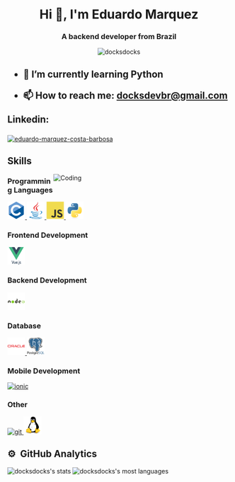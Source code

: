 <h1 align="center">Hi 👋, I'm Eduardo Marquez</h1>
<h3 align="center">A backend developer from Brazil</h3>

<p align="center"> <img src="https://komarev.com/ghpvc/?username=docksdocks&label=visitors&color=0e75b6&style=flat" alt="docksdocks" /> </p>

<h2 align="left">
  
- 🌱 I’m currently learning <b>Python</b>

- 📫 How to reach me: **docksdevbr@gmail.com**



Linkedin:</h2>

<p align="left">
<a href="https://linkedin.com/in/eduardo-marquez-costa-barbosa" target="blank"><img align="center" src="https://raw.githubusercontent.com/rahuldkjain/github-profile-readme-generator/master/src/images/icons/Social/linked-in-alt.svg" alt="eduardo-marquez-costa-barbosa" height="30" width="40" /></a>
</p>



<h2 align="left"> Skills </h2>
<img align="right" alt="Coding" width="400" src="https://i.pinimg.com/originals/e4/26/70/e426702edf874b181aced1e2fa5c6cde.gif">

<h3 align="left">Programming Languages</h3>
<p align="left">

<a href="https://www.cprogramming.com/" target="_blank" rel="noreferrer"> <img src="https://raw.githubusercontent.com/devicons/devicon/master/icons/c/c-original.svg" alt="c" width="40" height="40"/> </a><a href="https://www.java.com" target="_blank" rel="noreferrer"> <img src="https://raw.githubusercontent.com/devicons/devicon/master/icons/java/java-original.svg" alt="java" width="40" height="40"/> </a> <a href="https://developer.mozilla.org/en-US/docs/Web/JavaScript" target="_blank" rel="noreferrer"> <img src="https://raw.githubusercontent.com/devicons/devicon/master/icons/javascript/javascript-original.svg" alt="javascript" width="40" height="40"/> </a> <a href="https://www.python.org" target="_blank" rel="noreferrer"> <img src="https://raw.githubusercontent.com/devicons/devicon/master/icons/python/python-original.svg" alt="python" width="40" height="40"/> </a>
</p>
<h3 align="left">Frontend Development</h3>
<p align="left">
<a href="https://vuejs.org/" target="_blank" rel="noreferrer"> <img src="https://raw.githubusercontent.com/devicons/devicon/master/icons/vuejs/vuejs-original-wordmark.svg" alt="vuejs" width="40" height="40"/> </a> 
  
<h3 align="left">Backend Development</h3>
<p align="left">
<a href="https://nodejs.org" target="_blank" rel="noreferrer"> <img src="https://raw.githubusercontent.com/devicons/devicon/master/icons/nodejs/nodejs-original-wordmark.svg" alt="nodejs" width="40" height="40"/> </a>
</p>
<h3 align="left">Database</h3>
<p align="left">
<a href="https://www.oracle.com/" target="_blank" rel="noreferrer"> <img src="https://raw.githubusercontent.com/devicons/devicon/master/icons/oracle/oracle-original.svg" alt="oracle" width="40" height="40"/> </a> <a href="https://www.postgresql.org" target="_blank" rel="noreferrer"> <img src="https://raw.githubusercontent.com/devicons/devicon/master/icons/postgresql/postgresql-original-wordmark.svg" alt="postgresql" width="40" height="40"/> </a> 
</p>
<h3 align="left">Mobile Development</h3>
<p align="left">
<a href="https://ionicframework.com" target="_blank" rel="noreferrer"> <img src="https://upload.wikimedia.org/wikipedia/commons/d/d1/Ionic_Logo.svg" alt="ionic" width="40" height="40"/> </a>
</p>
<h3 align="left">Other</h3>
<p align="left">
<a href="https://git-scm.com/" target="_blank" rel="noreferrer"> <img src="https://www.vectorlogo.zone/logos/git-scm/git-scm-icon.svg" alt="git" width="40" height="40"/> </a>
<a href="https://www.linux.org/" target="_blank" rel="noreferrer"> <img src="https://raw.githubusercontent.com/devicons/devicon/master/icons/linux/linux-original.svg" alt="linux" width="40" height="40"/> </a>
</p>
 



## ⚙️ &nbsp;GitHub Analytics

<p align="left">
<img width="530em" src="https://github-readme-stats.vercel.app/api?username=docksdocks&show_icons=true&theme=vision-friendly-dark" alt="docksdocks's stats"/>
<img width="530em" src="https://github-readme-stats.vercel.app/api/top-langs/?username=docksdocks&layout=compact&theme=vision-friendly-dark" alt="docksdocks's most languages"/>
</p>
